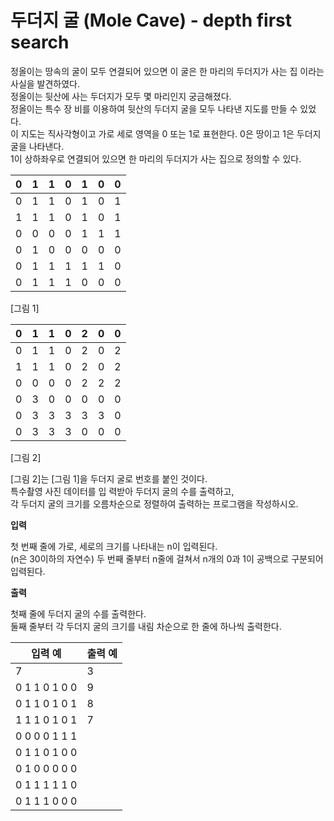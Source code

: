 두더지 굴 (Mole Cave) - depth first search
====================================

 정올이는 땅속의 굴이 모두 연결되어 있으면 이 굴은 한 마리의 두더지가 사는 집 이라는 사실을 발견하였다.   
 정올이는 뒷산에 사는 두더지가 모두 몇 마리인지 궁금해졌다.   
 정올이는 특수 장 비를 이용하여 뒷산의 두더지 굴을 모두 나타낸 지도를 만들 수 있었다.    
 이 지도는 직사각형이고 가로 세로 영역을 0 또는 1로 표현한다. 0은 땅이고 1은 두더지 굴을 나타낸다.  
 1이 상하좌우로 연결되어 있으면 한 마리의 두더지가 사는 집으로 정의할 수 있다.  

|0|1|1|0|1|0|0|
|-|-|-|-|-|-|-|
|0|1|1|0|1|0|1|
|1|1|1|0|1|0|1|
|0|0|0|0|1|1|1|
|0|1|0|0|0|0|0|
|0|1|1|1|1|1|0|
|0|1|1|1|0|0|0|

[그림 1]

|0|1|1|0|2|0|0|
|-|-|-|-|-|-|-|
|0|1|1|0|2|0|2|
|1|1|1|0|2|0|2|
|0|0|0|0|2|2|2|
|0|3|0|0|0|0|0|
|0|3|3|3|3|3|0|
|0|3|3|3|0|0|0|

[그림 2]

 [그림 2]는 [그림 1]을 두더지 굴로 번호를 붙인 것이다.   
 특수촬영 사진 데이터를 입 력받아 두더지 굴의 수를 출력하고,     
 각 두더지 굴의 크기를 오름차순으로 정렬하여 출력하는 프로그램을 작성하시오.


**입력** 

첫 번째 줄에 가로, 세로의 크기를 나타내는 n이 입력된다.   
(n은 30이하의 자연수) 두 번째 줄부터 n줄에 걸쳐서 n개의 0과 1이 공백으로 구분되어 입력된다.


**출력**  

첫째 줄에 두더지 굴의 수를 출력한다.   
둘째 줄부터 각 두더지 굴의 크기를 내림 차순으로 한 줄에 하나씩 출력한다. 

| 입력 예                      |출력 예                |
|---------------------------|---------------------|
|7               			|3                    |
|0 1 1 0 1 0 0              |9                    |
|0 1 1 0 1 0 1              |8                    |     
|1 1 1 0 1 0 1              |7                    |     
|0 0 0 0 1 1 1              |                     |     
|0 1 1 0 1 0 0              |                     |     
|0 1 0 0 0 0 0              |                     |     
|0 1 1 1 1 1 0              |                     |     
|0 1 1 1 0 0 0              |                     |

